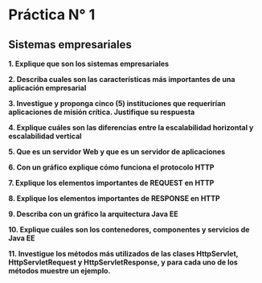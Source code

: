 # Práctica N° 1 #
## Sistemas empresariales ##

**1. Explique que son los sistemas empresariales**

**2. Describa cuales son las características más importantes de una aplicación empresarial**
     
**3. Investigue y proponga cinco (5) instituciones que requerirían aplicaciones de misión crítica. Justifique su respuesta**

**4. Explique cuáles son las diferencias entre la escalabilidad horizontal y escalabilidad vertical**
 
**5. Que es un servidor Web y que es un servidor de aplicaciones**

**6. Con un gráfico explique cómo funciona el protocolo HTTP**

**7. Explique los elementos importantes de REQUEST en HTTP**

**8. Explique los elementos importantes de RESPONSE en HTTP**

**9. Describa con un gráfico la arquitectura Java EE**
 
**10. Explique cuáles son los contenedores, componentes y servicios de Java EE**
 
**11. Investigue los métodos más utilizados de las clases HttpServlet, HttpServletRequest y HttpServletResponse, y para cada uno de los métodos muestre un ejemplo.**